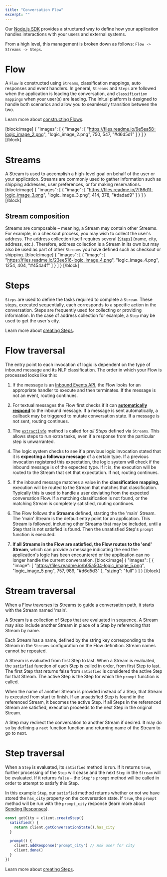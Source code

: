 ```yaml
---
title: "Conversation Flow"
excerpt: ""
---
```

Our [Node.js SDK](doc:node-js-sdk) provides a structured way to define how your application handles interactions with your users and external systems.

From a high level, this management is broken down as follows: `Flow -> Streams -> Steps`.

# Flow

A `Flow` is constructed using `Streams`, classification mappings, auto responses and event handlers. In general, `Streams` and `Steps` are followed when the application is leading the conversation, and `classification mappings` when your user(s) are leading. The Init.ai platform is designed to handle both scenarios and allow you to seamlessly transition between the two.

Learn more about [constructing Flows](doc:node-js-sdk-types#section-flowdefinition).

[block:image]
{
  "images": [
    {
      "image": [
        "https://files.readme.io/9e5ea58-logic_image_2.png",
        "logic_image_2.png",
        750,
        547,
        "#d6d5d1"
      ]
    }
  ]
}
[/block]
# Streams

A Stream is used to accomplish a high-level goal on behalf of the user or your application. Streams are commonly used to gather information such as shipping addresses, user preferences, or for making reservations.
[block:image]
{
  "images": [
    {
      "image": [
        "https://files.readme.io/7f86d1f-logic_image_3.png",
        "logic_image_3.png",
        414,
        378,
        "#dadad9"
      ]
    }
  ]
}
[/block]
## Stream composition

Streams are composable – meaning, a Stream may contain other Streams. For example, in a checkout process, you may wish to collect the user's address. The address collection itself requires several [[`Steps`](#section-steps)] (name, city, address, etc.). Therefore, address collection is a Stream in its own but may also be used as part of other `Streams` you have defined such as checkout or shipping.
[block:image]
{
  "images": [
    {
      "image": [
        "https://files.readme.io/23ee516-logic_image_4.png",
        "logic_image_4.png",
        1254,
        404,
        "#454a4f"
      ]
    }
  ]
}
[/block]
# Steps

`Steps` are used to define the tasks required to complete a `Stream`. These steps, executed sequentially, each corresponds to a specific action in the conversation. Steps are frequently used for collecting or providing information. In the case of address collection for example, a `Step` may be used to get the user's city.

Learn more about [creating Steps](doc:node-js-sdk-types#section-stepdefinition).

# Flow traversal

The entry point to each invocation of logic is dependent on the type of inbound message and its NLP classification. The order in which your Flow is processed looks like this:

1. If the message is an [Inbound Events API](doc:inbound-events-api), the Flow looks for an appropriate handler to execute and then terminates. If the message is not an event, routing continues.

2. For textual messages the Flow first checks if it can [**automatically respond**](doc:sending-responses#section-automatic-responses) to the inbound message. If a message is sent automatically, a callback may be triggered to mutate conversation state. If a message is not sent, routing continues.

3. The [`extractInfo`](doc:node-js-sdk-types#section-stepdefinition) method is called for _all Steps_ defined via `Streams`. This allows steps to run extra tasks, even if a response from the particular step is unwarranted.

4. The logic system checks to see if a previous logic invocation stated that it is **expecting a followup message** of a certain type. If a previous invocation registered this expectation, the logic system will check if the inbound message is of the expected type. If it is, the execution will be routed to the Stream that set that expectation. If not, routing continues.

5. If the inbound message matches a value in the **classification mapping**, execution will be routed to the Stream that matches that classification. Typically this is used to handle a user deviating from the expected conversation Flow. If a matching classification is not found, or the matching Stream is completely satisfied, routing continues.

6. The Flow follows the **Streams** defined, starting the the 'main' Stream. The 'main' Stream is the default entry point for an application. This Stream is followed, including other Streams that may be included, until a Step that is not satisfied is found. Then the unsatisfied Step's `prompt` function is executed.

7. **If all Streams in the Flow are satisfied, the Flow routes to the 'end' Stream**, which can provide a message indicating the end the application's logic has been encountered or the application can no longer handle the current conversation.
[block:image]
{
  "images": [
    {
      "image": [
        "https://files.readme.io/b05a504-logic_image_5.png",
        "logic_image_5.png",
        757,
        989,
        "#d6d5d3"
      ],
      "sizing": "full"
    }
  ]
}
[/block]
# Stream traversal

When a Flow traverses its Streams to guide a conversation path, it starts with the Stream named 'main'.

A Stream is a collection of Steps that are evaluated in sequence. A Stream may also include another Stream in place of a Step by referencing that Stream by name.

Each Stream has a name, defined by the string key corresponding to the Stream in the `Streams` configuration on the Flow definition. Stream names cannot be repeated.

A Stream is evaluated from first Step to last. When a Stream is evaluated, the `satisfied` function of each Step is called in order, from first Step to last. The first Step that returns false from `satisfied` is considered the active Step for that Stream. The active Step is the Step for which the `prompt` function is called.

When the name of another Stream is provided instead of a Step, that Stream is executed from start to finish. If an unsatisfied Step is found in the referenced Stream, it becomes the active Step. If all Steps in the referenced Stream are satisfied, execution proceeds to the next Step in the original Stream.

A Step may redirect the conversation to another Stream if desired. It may do so by defining a `next` function function and returning name of the Stream to go to next.

# Step traversal

When a `Step` is evaluated, its `satisfied` method is run. If it returns `true`, further processing of the `Step` will cease and the next `Step` in the `Stream` will be evaluated. If it returns `false` – the `Step's` `prompt` method will be called in order to attempt to satisfy this Step.

In this example `Step`, our `satisfied` method returns whether or not we have stored the `has_city` property on the conversation state. If `true`, the `prompt` method will be run with the `prompt_city` response (learn more about [Sending Responses](doc:sending-responses)).

```js
const getCity = client.createStep({
  satisfied() {
    return client.getConversationState().has_city
  }

  prompt() {
    client.addResponse('prompt_city') // Ask user for city
    client.done()
  }
})
```

Learn more about [creating Steps](doc:node-js-sdk-types#section-stepdefinition).